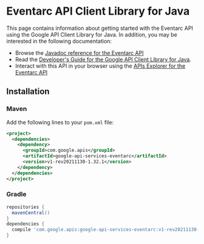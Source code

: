 # Eventarc API Client Library for Java



This page contains information about getting started with the Eventarc API
using the Google API Client Library for Java. In addition, you may be interested
in the following documentation:

* Browse the [Javadoc reference for the Eventarc API][javadoc]
* Read the [Developer's Guide for the Google API Client Library for Java][google-api-client].
* Interact with this API in your browser using the [APIs Explorer for the Eventarc API][api-explorer]

## Installation

### Maven

Add the following lines to your `pom.xml` file:

```xml
<project>
  <dependencies>
    <dependency>
      <groupId>com.google.apis</groupId>
      <artifactId>google-api-services-eventarc</artifactId>
      <version>v1-rev20211130-1.32.1</version>
    </dependency>
  </dependencies>
</project>
```

### Gradle

```gradle
repositories {
  mavenCentral()
}
dependencies {
  compile 'com.google.apis:google-api-services-eventarc:v1-rev20211130-1.32.1'
}
```

[javadoc]: https://googleapis.dev/java/google-api-services-eventarc/latest/index.html
[google-api-client]: https://github.com/googleapis/google-api-java-client/
[api-explorer]: https://developers.google.com/apis-explorer/#p/eventarc/v1/
